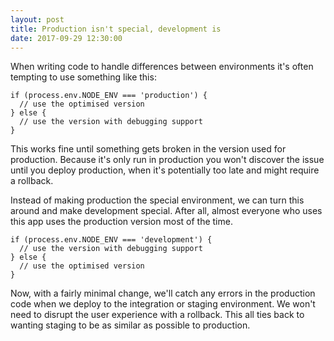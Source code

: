 ```yaml
---
layout: post
title: Production isn't special, development is
date: 2017-09-29 12:30:00
---
```


When writing code to handle differences between environments it's often tempting
to use something like this:

```
if (process.env.NODE_ENV === 'production') {
  // use the optimised version
} else {
  // use the version with debugging support
}
```

This works fine until something gets broken in the version used for production.
Because it's only run in production you won't discover the issue until you
deploy production, when it's potentially too late and might require a rollback.

Instead of making production the special environment, we can turn this around
and make development special. After all, almost everyone who uses this app uses
the production version most of the time.

```
if (process.env.NODE_ENV === 'development') {
  // use the version with debugging support
} else {
  // use the optimised version
}
```

Now, with a fairly minimal change, we'll catch any errors in the production
code when we deploy to the integration or staging environment. We won't
need to disrupt the user experience with a rollback. This all ties back to
wanting staging to be as similar as possible to production.
